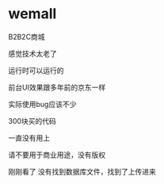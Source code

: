 # wemall
B2B2C商城


感觉技术太老了  

运行时可以运行的

前台UI效果跟多年前的京东一样

实际使用bug应该不少

300块买的代码 

一直没有用上

请不要用于商业用途，没有版权

刚刚看了 没有找到数据库文件，找到了上传进来
